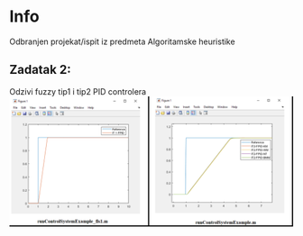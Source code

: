 # Info
Odbranjen projekat/ispit iz predmeta Algoritamske heuristike

## Zadatak 2:
Odzivi fuzzy tip1 i tip2 PID controlera
![NuGet](/zadatak2_grafici_odziva.png)
